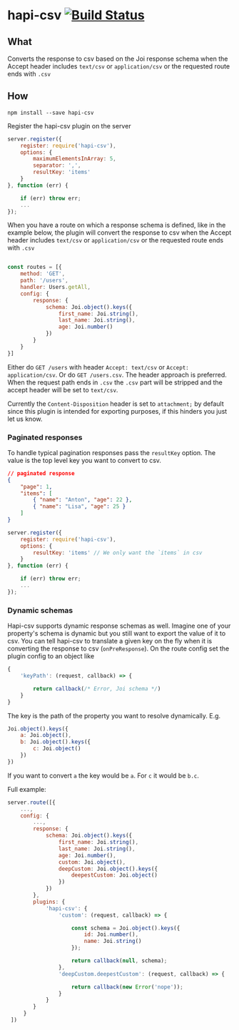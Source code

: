 # hapi-csv [![Build Status](https://travis-ci.org/Salesflare/hapi-csv.svg?branch=master)](https://travis-ci.org/Salesflare/hapi-csv)

## What

Converts the response to csv based on the Joi response schema when the Accept header includes `text/csv` or `application/csv` or the requested route ends with `.csv`

## How

`npm install --save hapi-csv`

Register the hapi-csv plugin on the server

```javascript
server.register({
    register: require('hapi-csv'),
    options: {
        maximumElementsInArray: 5,
        separator: ',',
        resultKey: 'items'
    }
}, function (err) {

    if (err) throw err;
    ...
});
```

When you have a route on which a response schema is defined, like in the example below, the plugin will convert the response to csv when the Accept header includes `text/csv` or `application/csv` or the requested route ends with `.csv`

```javascript

const routes = [{
    method: 'GET',
    path: '/users',
    handler: Users.getAll,
    config: {
        response: {
            schema: Joi.object().keys({
                first_name: Joi.string(),
                last_name: Joi.string(),
                age: Joi.number()
            })
        }
    }
}]
```

Either do `GET /users` with header `Accept: text/csv` or `Accept: application/csv`.
Or do `GET /users.csv`.
The header approach is preferred.
When the request path ends in `.csv` the `.csv` part will be stripped and the accept header will be set to `text/csv`.

Currently the `Content-Disposition` header is set to `attachment;` by default since this plugin is intended for exporting purposes, if this hinders you just let us know.

### Paginated responses

To handle typical pagination responses pass the `resultKey` option. The value is the top level key you want to convert to csv.

```json
// paginated response
{
    "page": 1,
    "items": [
        { "name": "Anton", "age": 22 },
        { "name": "Lisa", "age": 25 }
    ]
}
```

```javascript
server.register({
    register: require('hapi-csv'),
    options: {
        resultKey: 'items' // We only want the `items` in csv
    }
}, function (err) {

    if (err) throw err;
    ...
});
```

### Dynamic schemas

Hapi-csv supports dynamic response schemas as well.
Imagine one of your property's schema is dynamic but you still want to export the value of it to csv.
You can tell hapi-csv to translate a given key on the fly when it is converting the response to csv (`onPreResponse`).
On the route config set the plugin config to an object like

```javascript
{
    'keyPath': (request, callback) => {

        return callback(/* Error, Joi schema */)
    }
}
```

The key is the path of the property you want to resolve dynamically.
E.g.

```javascript
Joi.object().keys({
    a: Joi.object(),
    b: Joi.object().keys({
        c: Joi.object()
    })
})
```

If you want to convert `a` the key would be `a`.
For `c` it would be `b.c`.

Full example:

```javascript
server.route([{
    ...,
    config: {
        ...,
        response: {
            schema: Joi.object().keys({
                first_name: Joi.string(),
                last_name: Joi.string(),
                age: Joi.number(),
                custom: Joi.object(),
                deepCustom: Joi.object().keys({
                    deepestCustom: Joi.object()
                })
            })
        },
        plugins: {
            'hapi-csv': {
                'custom': (request, callback) => {

                    const schema = Joi.object().keys({
                        id: Joi.number(),
                        name: Joi.string()
                    });

                    return callback(null, schema);
                },
                'deepCustom.deepestCustom': (request, callback) => {

                    return callback(new Error('nope'));
                }
            }
        }
     }
 ])
```